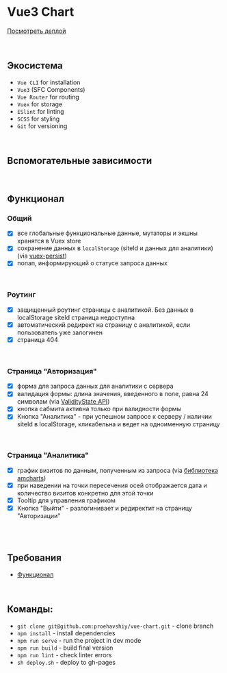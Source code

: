 # Vue3 Chart

[Посмотреть деплой](https://proehavshiy.github.io/vue-chart/)


<br />

## Экосистема
* `Vue CLI` for installation
* `Vue3` (SFC Components)
* `Vue Router` for routing
* `Vuex` for storage
* `ESlint` for linting
* `SCSS` for styling
* `Git` for versioning

<br />

## Вспомогательные зависимости

<br />

## Функционал
### Общий
- [x] все глобальные функциональные данные, мутаторы и экшны хранятся в Vuex store
- [x] сохранение данных в `localStorage` (siteId и данных для аналитики) (via [vuex-persist](https://github.com/championswimmer/vuex-persist))
- [x] попап, информирующий о статусе запроса данных
<br />

### Роутинг
- [x] защищенный роутинг страницы с аналитикой. Без данных в localStorage siteId страница недоступна
- [x] автоматический редирект на страницу с аналитикой, если пользователь уже залогинен
- [x] страница 404

<br />

### Страница "Авторизация"
- [x] форма для запроса данных для аналитики с сервера 
- [x] валидация формы: длина значения, введенного в поле, равна 24 символам (via [ValidityState API](https://developer.mozilla.org/en-US/docs/Web/API/ValidityState))
- [x] кнопка сабмита активна только при валидности формы
- [x] Кнопка "Аналитика" - при успешном запросе к серверу / наличии siteId в localStorage, кликабельна и ведет на одноименную страницу

<br />

### Страница "Аналитика"
- [x] график визитов по данным, полученным из запроса (via [библиотека amcharts](https://www.npmjs.com/package/@amcharts/amcharts5))
- [x] при наведении на точки пересечения осей отображается дата и количество визитов конкретно для этой точки
- [x] Tooltip для управления графиком
- [x] Кнопка "Выйти" - разлогинивает и редиректит на страницу "Авторизации"

<br />

<br />

## Требования
* [Функционал](https://docs.google.com/document/d/1kkBaZYmehNVgCMd76jdbvL8zTxgMsg63VWnDWdTdkiY/edit)

<br />


## Команды:
*  `git clone git@github.com:proehavshiy/vue-chart.git` - clone branch
* `npm install` - install dependencies
* `npm run serve` - run the project in dev mode
* `npm run build` - build final version
* `npm run lint` - check linter errors
*  `sh deploy.sh` - deploy to gh-pages
